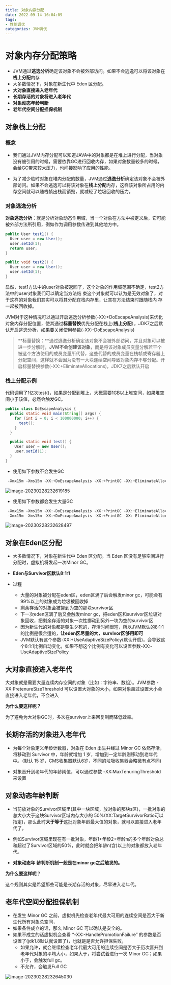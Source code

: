 ```yaml
---
title: 对象内存分配
date: 2022-09-14 16:04:09
tags:
- 性能调优
categories: JVM调优
---
```


# 对象内存分配策略

- JVM通过**逃逸分析**确定该对象不会被外部访问。如果不会逃逸可以将该对象在**栈上分配**内存
- 大多数情况下，对象在新生代中 Eden 区分配。
- **大对象直接进入老年代**
- **长期存活的对象将进入老年代** 
- **对象动态年龄判断**
- **老年代空间分配担保机制**

## **对象栈上分配** 

### 概念

- 我们通过JVM内存分配可以知道JAVA中的对象都是在堆上进行分配，当对象没有被引用的时候，需要依靠GC进行回收内存，如果对象数量较多的时候，会给GC带来较大压力，也间接影响了应用的性能。

- 为了减少临时对象在堆内分配的数量，JVM通过**逃逸分析**确定该对象不会被外部访问。如果不会逃逸可以将该对象在**栈上分配**内存，这样该对象所占用的内存空间就可以随栈帧出栈而销毁，就减轻了垃圾回收的压力。

### 对象逃逸分析

**对象逃逸分析**：就是分析对象动态作用域，当一个对象在方法中被定义后，它可能被外部方法所引用，例如作为调用参数传递到其他地方中。

```java
public User test1() {
  User user = new User();
  user.setId(1);
  return user;
}

public void test2() {
  User user = new User();
  user.setId(1);
}
```

显然，test1方法中的user对象被返回了，这个对象的作用域范围不确定，test2方法中的user对象我们可以确定当方法结 束这个对象就可以认为是无效对象了，对于这样的对象我们其实可以将其分配在栈内存里，让其在方法结束时跟随栈内 存一起被回收掉。

JVM对于这种情况可以通过开启逃逸分析参数(-XX:+DoEscapeAnalysis)来优化对象内存分配位置，使其通过**标量替换**优先分配在栈上(**栈上分配**），JDK7之后默认开启逃逸分析，如果要关闭使用参数(-XX:-DoEscapeAnalysis)

> **标量替换：**通过逃逸分析确定该对象不会被外部访问，并且对象可以被进一步分解时，**JVM不会创建该对象**，而是将该对象成员变量分解若干个被这个方法使用的成员变量所代替，这些代替的成员变量在栈帧或寄存器上分配空间，这样就不会因为没有一大块连续空间导致对象内存不够分配。开启标量替换参数(-XX:+EliminateAllocations)，JDK7之后默认开启



### **栈上分配示例** 

代码调用了1亿次test()，如果是分配到堆上，大概需要1GB以上堆空间，如果堆空间小于该值，必然会触发GC。

```java
public class DoEscapeAnalysis {
  public static void main(String[] args) {
    for (int i = 0; i < 100000000; i++) {
      test();
    }
  }

  public static void test() {
    User user = new User();
    user.setId(1);
  }
}
```

-  使用如下参数不会发生GC 

  ```java
   ‐Xmx15m ‐Xms15m ‐XX:+DoEscapeAnalysis ‐XX:+PrintGC ‐XX:+EliminateAllocations
  ```

  ![image-20230228232619185](https://panyuro.oss-cn-beijing.aliyuncs.com/image-20230228232619185.png)

-  使用如下参数都会发生大量GC 

  ```java
   ‐Xmx15m ‐Xms15m ‐XX:‐DoEscapeAnalysis ‐XX:+PrintGC ‐XX:+EliminateAllocations
   ‐Xmx15m ‐Xms15m ‐XX:+DoEscapeAnalysis ‐XX:+PrintGC ‐XX:‐EliminateAllocations
  ```

![image-20230228232628497](https://panyuro.oss-cn-beijing.aliyuncs.com/image-20230228232628497.png)





## **对象在Eden区分配** 

- 大多数情况下，对象在新生代中 Eden 区分配。当 Eden 区没有足够空间进行分配时，虚拟机将发起一次Minor GC。

- **Eden与Survivor区默认8:1:1** 

- 过程
  - 大量的对象被分配在eden区，eden区满了后会触发minor gc，可能会有99%以上的对象成为垃圾被回收掉
  - 剩余存活的对象会被挪到为空的那块survivor区
  - 下一次eden区满了后又会触发minor gc，把eden区和survivor区垃圾对象回收，把剩余存活的对象一次性挪动到另外一块为空的survivor区
  - 因为新生代的对象都是朝生夕死的，存活时间很短，所以JVM默认的8:1:1的比例是很合适的，**让eden区尽量的大，survivor区够用即可**
  - JVM默认有这个参数-XX:+UseAdaptiveSizePolicy(默认开启)，会导致这个8:1:1比例自动变化，如果不想这个比例有变化可以设置参数-XX:-UseAdaptiveSizePolicy 



## **大对象直接进入老年代**

大对象就是需要大量连续内存空间的对象（比如：字符串、数组）。JVM参数 -XX:PretenureSizeThreshold 可以设置大对象的大小，如果对象超过设置大小会直接进入老年代，不会进入

**为什么要这样呢？**

为了避免为大对象GC时，多次在survivor上来回复制而降低效率。



## 长期存活的对象进入老年代

- 为每个对象定义年龄计数器，对象在 Eden 出生并经过 Minor GC 依然存活，将移动到 Survivor 中，年龄就增加 1 岁，增加到一定年龄则移动到老年代中。（默认 15 岁，CMS收集器默认6岁，不同的垃圾收集器会略微有点不同)

- 对象晋升到老年代的年龄阈值，可以通过参数 -XX:MaxTenuringThreshold 来设置



## **对象动态年龄判断**

- 当前放对象的Survivor区域里(其中一块区域，放对象的那块s区)，一批对象的总大小大于这块Survivor区域内存大小的 50%(XX:TargetSurvivorRatio可以指定)，那么此时**大于等于**这批对象年龄最大值的对象，就可以直接进入老年代了， 

- 例如Survivor区域里现在有一批对象，年龄1+年龄2+年龄n的多个年龄对象总和超过了Survivor区域的50%，此时就会把年龄n(含)以上的对象都放入老年代。
- **对象动态年** **龄判断机制一般是在minor gc之后触发的。**

**为什么要这样呢**？

这个规则其实是希望那些可能是长期存活的对象，尽早进入老年代。



## **老年代空间分配担保机制** 

- 在发生 Minor GC 之前，虚拟机先检查老年代最大可用的连续空间是否大于新生代所有对象总空间，
- 如果条件成立的话，那么 Minor GC 可以确认是安全的。
- 如果不成立的话虚拟机会查看 “-XX:-HandlePromotionFailure” 的参数是否设置了(jdk1.8默认就设置了)，也就是是否允许担保失败，
  - 如果允许，就会继续检查老年代最大可用的连续空间是否大于历次晋升到老年代对象的平均大小，如果大于，将尝试着进行一次 Minor GC；如果小于，会触发full gc。
  - 不允许，会触发Full GC 

![image-20230228232645030](https://panyuro.oss-cn-beijing.aliyuncs.com/image-20230228232645030.png)
